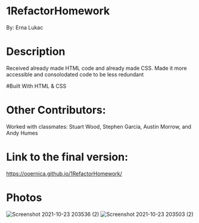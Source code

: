 # 1RefactorHomework
By: Erna Lukac

# Description
Received already made HTML code and already made CSS. Made it more accessible and consolodated code to be less redundant 

#Built With
HTML & CSS

# Other Contributors:
 Worked with classmates: Stuart Wood, Stephen Garcia, Austin Morrow, and Andy Humes 

# Link to the final version:
https://ooernica.github.io/1RefactorHomework/

# Photos
![Screenshot 2021-10-23 203536 (2)](https://user-images.githubusercontent.com/91104984/138578166-a7b555a6-e85e-480f-846a-6e4dcd21870a.png)
![Screenshot 2021-10-23 203503 (2)](https://user-images.githubusercontent.com/91104984/138578161-38c1f0dc-478a-48db-b3de-dfd791a8cc6f.png)
